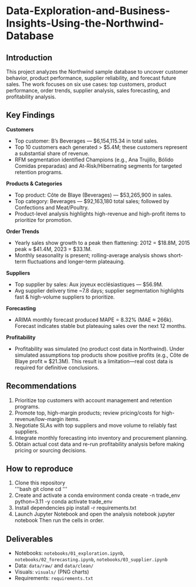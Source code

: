 # Data-Exploration-and-Business-Insights-Using-the-Northwind-Database

## Introduction
This project analyzes the Northwind sample database to uncover customer behavior, product performance, supplier reliability, and forecast future sales. The work focuses on six use cases: top customers, product performance, order trends, supplier analysis, sales forecasting, and profitability analysis.

## Key Findings
**Customers**
- Top customer: B’s Beverages — $6,154,115.34 in total sales.
- Top 10 customers each generated > $5.4M; these customers represent a substantial share of revenue.
- RFM segmentation identified Champions (e.g., Ana Trujillo, Bólido Comidas preparadas) and At-Risk/Hibernating segments for targeted retention programs.

**Products & Categories**
- Top product: Côte de Blaye (Beverages) — $53,265,900 in sales.
- Top category: Beverages — $92,163,180 total sales; followed by Confections and Meat/Poultry.
- Product-level analysis highlights high-revenue and high-profit items to prioritize for promotion.

**Order Trends**
- Yearly sales show growth to a peak then flattening: 2012 = $18.8M, 2015 peak ≈ $41.4M, 2023 = $33.1M.
- Monthly seasonality is present; rolling-average analysis shows short-term fluctuations and longer-term plateauing.

**Suppliers**
- Top supplier by sales: Aux joyeux ecclésiastiques — $56.9M.
- Avg supplier delivery time ~7.8 days; supplier segmentation highlights fast & high-volume suppliers to prioritize.

**Forecasting**
- ARIMA monthly forecast produced MAPE = 8.32% (MAE ≈ 266k). Forecast indicates stable but plateauing sales over the next 12 months.

**Profitability**
- Profitability was simulated (no product cost data in Northwind). Under simulated assumptions top products show positive profits (e.g., Côte de Blaye profit ≈ $21.3M). This result is a limitation—real cost data is required for definitive conclusions.

## Recommendations
1. Prioritize top customers with account management and retention programs.
2. Promote top, high-margin products; review pricing/costs for high-revenue/low-margin items.
3. Negotiate SLAs with top suppliers and move volume to reliably fast suppliers.
4. Integrate monthly forecasting into inventory and procurement planning.
5. Obtain actual cost data and re-run profitability analysis before making pricing or sourcing decisions.

## How to reproduce
1. Clone this repository  
   '''bash
   git clone <your-repo-link>
   cd <repo-folder>'''
3. Create and activate a conda environment
   conda create -n trade_env python=3.11 -y
   conda activate trade_env
5. Install dependencies
   pip install -r requirements.txt
6. Launch Jupyter Notebook and open the analysis notebook
   jupyter notebook
   Then run the cells in order.

## Deliverables
- Notebooks: `notebooks/01_exploration.ipynb`, `notebooks/02_forecasting.ipynb`, `notebooks/03_supplier.ipynb`
- Data: `data/raw/` and `data/clean/`
- Visuals: `visuals/` (PNG charts)
- Requirements: `requirements.txt`

